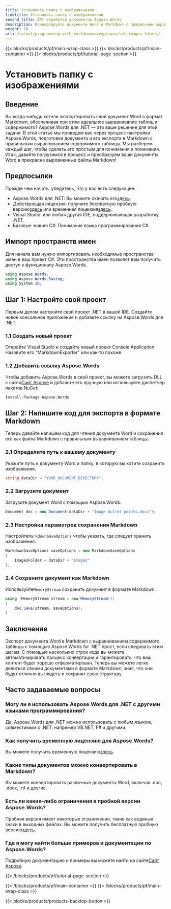 ```yaml
---
title: Установить папку с изображениями
linktitle: Установить папку с изображениями
second_title: API обработки документов Aspose.Words
description: Конвертируйте документы Word в Markdown с правильным выравниванием таблиц с помощью Aspose.Words для .NET. Следуйте нашему подробному руководству для идеальных результатов.
weight: 10
url: /ru/net/programming-with-markdownsaveoptions/set-images-folder/
---
```


{{< blocks/products/pf/main-wrap-class >}}
{{< blocks/products/pf/main-container >}}
{{< blocks/products/pf/tutorial-page-section >}}

# Установить папку с изображениями

## Введение

Вы когда-нибудь хотели экспортировать свой документ Word в формат Markdown, обеспечивая при этом идеальное выравнивание таблиц и содержимого? Aspose.Words для .NET — это ваше решение для этой задачи. В этой статье мы проведем вас через процесс настройки Aspose.Words, подготовки документа и его экспорта в Markdown с правильным выравниванием содержимого таблицы. Мы разберем каждый шаг, чтобы сделать его простым для понимания и понимания. Итак, давайте погрузимся в процесс и преобразуем ваши документы Word в прекрасно выровненные файлы Markdown!

## Предпосылки

Прежде чем начать, убедитесь, что у вас есть следующее:

-  Aspose.Words для .NET: Вы можете скачать его[здесь](https://releases.aspose.com/words/net/).
-  Действующая лицензия: получите бесплатную пробную версию[здесь](https://releases.aspose.com/) или временная лицензия[здесь](https://purchase.aspose.com/temporary-license/).
- Visual Studio: или любая другая IDE, поддерживающая разработку .NET.
- Базовые знания C#: Понимание языка программирования C#.

## Импорт пространств имен

Для начала вам нужно импортировать необходимые пространства имен в ваш проект C#. Эти пространства имен позволят вам получить доступ к функционалу Aspose.Words.

```csharp
using Aspose.Words;
using Aspose.Words.Saving;
using System.IO;
```

## Шаг 1: Настройте свой проект

Первым делом настройте свой проект .NET в вашей IDE. Создайте новое консольное приложение и добавьте ссылку на Aspose.Words для .NET.

### 1.1 Создать новый проект

Откройте Visual Studio и создайте новый проект Console Application. Назовите его "MarkdownExporter" или как-то похоже.

### 1.2 Добавить ссылку Aspose.Words

 Чтобы добавить Aspose.Words в свой проект, вы можете загрузить DLL с сайта[Сайт Aspose](https://releases.aspose.com/words/net/) и добавьте его вручную или используйте диспетчер пакетов NuGet:

```bash
Install-Package Aspose.Words
```

## Шаг 2: Напишите код для экспорта в формате Markdown

Теперь давайте напишем код для чтения документа Word и сохранения его как файла Markdown с правильным выравниванием таблицы.

### 2.1 Определите путь к вашему документу

Укажите путь к документу Word и папку, в которую вы хотите сохранить изображения.

```csharp
string dataDir = "YOUR_DOCUMENT_DIRECTORY";
```

### 2.2 Загрузите документ

Загрузите документ Word с помощью Aspose.Words.

```csharp
Document doc = new Document(dataDir + "Image bullet points.docx");
```

### 2.3 Настройка параметров сохранения Markdown

 Настройте`MarkdownSaveOptions` чтобы указать, где следует хранить изображения.

```csharp
MarkdownSaveOptions saveOptions = new MarkdownSaveOptions
{
    ImagesFolder = dataDir + "Images"
};
```

### 2.4 Сохраните документ как Markdown

 Используйте`MemoryStream` сохранить документ в формате Markdown.

```csharp
using (MemoryStream stream = new MemoryStream())
{
    doc.Save(stream, saveOptions);
}
```

## Заключение

Экспорт документа Word в Markdown с выравниванием содержимого таблицы с помощью Aspose.Words for .NET прост, если следовать этим шагам. С помощью нескольких строк кода вы можете автоматизировать процесс конвертации и гарантировать, что ваш контент будет хорошо отформатирован. Теперь вы можете легко делиться своими документами в формате Markdown, зная, что они будут отлично выглядеть и сохранят свою структуру.

## Часто задаваемые вопросы

### Могу ли я использовать Aspose.Words для .NET с другими языками программирования?

Да, Aspose.Words для .NET можно использовать с любым языком, совместимым с .NET, например VB.NET, F# и другими.

### Как получить временную лицензию для Aspose.Words?

Вы можете получить временную лицензию[здесь](https://purchase.aspose.com/temporary-license/).

### Какие типы документов можно конвертировать в Markdown?

Вы можете конвертировать различные документы Word, включая .doc, .docx, .rtf и другие.

### Есть ли какие-либо ограничения в пробной версии Aspose.Words?

Пробная версия имеет некоторые ограничения, такие как водяные знаки в выходных файлах. Вы можете получить бесплатную пробную версию[здесь](https://releases.aspose.com/).

### Где я могу найти больше примеров и документации по Aspose.Words?

 Подробную документацию и примеры вы можете найти на сайте[Сайт Aspose](https://reference.aspose.com/words/net/).

{{< /blocks/products/pf/tutorial-page-section >}}

{{< /blocks/products/pf/main-container >}}
{{< /blocks/products/pf/main-wrap-class >}}

{{< blocks/products/products-backtop-button >}}
